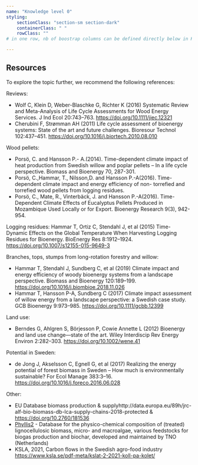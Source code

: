 ```yaml
---
name: "Knowledge level 0"
styling:
    sectionClass: "section-sm section-dark"
    containerClass: " "
    rowClass: ""
# in one row, nb of boostrap columns can be defined directly below in HTML

---
```


<div class="col-md-12 text-left">

## Resources
To explore the topic further, we recommend the following references:

Reviews:
- Wolf C, Klein D, Weber-Blaschke G, Richter K (2016) Systematic Review and Meta-Analysis of Life Cycle Assessments for Wood Energy Services. J Ind Ecol 20:743–763. https://doi.org/10.1111/jiec.12321
- Cherubini F, Strømman AH (2011) Life cycle assessment of bioenergy systems: State of the art and future challenges. Bioresour Technol 102:437–451. https://doi.org/10.1016/j.biortech.2010.08.010

Wood pellets:
- Porsö, C. and Hansson P.- A.(2014). Time-dependent climate impact of heat production from Swedish willow and poplar pellets – In a life cycle perspective. Biomass and Bioenergy 70, 287-301.
- Porsö, C.,Hammar, T., Nilsson,D. and Hansson P.-A(2016). Time-dependent climate impact and energy efficiency of non- torrefied and torrefied wood pellets from logging residues.
- Porsö, C., Mate, R., Vinterbäck, J. and Hansson P.-A(2016). Time-Dependent Climate Effects of Eucalyptus Pellets Produced in Mozambique Used Locally or for Export. Bioenergy Research 9(3), 942-954.

Logging residues: 
Hammar T, Ortiz C, Stendahl J, et al (2015) Time-Dynamic Effects on the Global Temperature When Harvesting Logging Residues for Bioenergy. BioEnergy Res 8:1912–1924. https://doi.org/10.1007/s12155-015-9649-3

Branches, tops, stumps from long-rotation forestry and willow:
- Hammar T, Stendahl J, Sundberg C, et al (2019) Climate impact and energy efficiency of woody bioenergy systems from a landscape perspective. Biomass and Bioenergy 120:189–199. https://doi.org/10.1016/j.biombioe.2018.11.026
- Hammar T, Hansson P-A, Sundberg C (2017) Climate impact assessment of willow energy from a landscape perspective: a Swedish case study. GCB Bioenergy 9:973–985. https://doi.org/10.1111/gcbb.12399


Land use:
- Berndes G, Ahlgren S, Börjesson P, Cowie Annette L (2012) Bioenergy and land use change—state of the art. Wiley Interdiscip Rev Energy Environ 2:282–303. https://doi.org/10.1002/wene.41

Potential in Sweden:
- de Jong J, Akselsson C, Egnell G, et al (2017) Realizing the energy potential of forest biomass in Sweden – How much is environmentally sustainable? For Ecol Manage 383:3–16. https://doi.org/10.1016/j.foreco.2016.06.028

Other:
- EU Database biomass production & supplyhttp://data.europa.eu/89h/jrc-alf-bio-biomass-db-lca-supply-chains-2018-protected & https://doi.org/10.2760/181536 
- [Phyllis2](https://phyllis.nl/) - Database for the physico-chemical composition of (treated) lignocellulosic biomass, micro- and macroalgae, various feedstocks for biogas production and biochar, developed and maintained by TNO (Netherlands)
- KSLA, 2021, Carbon flows in the Swedish agro-food industry https://www.ksla.se/pdf-meta/kslat-2-2021-koll-pa-kolet/

</div>
